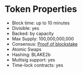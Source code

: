 # Token Properties

* Block time: up to 10 minutes
* Divisible: yes
* Backed: by capacity
* Max Supply: 100,000,000,000
* Consensus: [Proof of blockstake](https://github.com/rivine/rivine/blob/master/doc/ProofOfBlockStake.md)
* Atomic Swaps
* Hashing: BLAKE2b
* Multisig support: yes
* Time-lock contracts: yes
